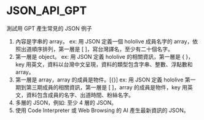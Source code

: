 # JSON_API_GPT
測試用 GPT 產生常見的 JSON 例子

1. 內容是字串的 array。
   ex: 用 JSON 定義一個 hololive 成員名字的 array，依照出道順序排列，第一層是 [ ]，寫台灣譯名，至少有二十個名字。
2. 第一層是 object。
   ex: 用 JSON 定義 hololive 的相關資訊，第一層是 { }，key 用英文，資料以台灣中文呈現，資料的類型包含字串、整數、浮點數和 array。
3. 第一層是 array，array 的成員是物件。[{}]
   ex: 用 JSON 定義 hololive 第一期到第三期成員的相關資訊，第一層是 [ ]，array 的成員是物件，key 用英文，資料包含成員的名字、出道時間、粉絲名字。
5. 多層的 JSON，例如: 至少 4 層的 JSON。
6. 使用 Code Interpreter 或 Web Browsing 的 AI 產生最新資訊的 JSON。


